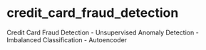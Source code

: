 # credit_card_fraud_detection
Credit Card Fraud Detection - Unsupervised Anomaly Detection - Imbalanced Classification - Autoencoder
